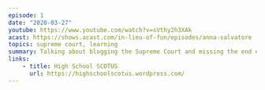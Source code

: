```yaml
---
episode: 1
date: "2020-03-27"
youtube: https://www.youtube.com/watch?v=sVthy2h3XAk
acast: https://shows.acast.com/in-lieu-of-fun/episodes/anna-salvatore
topics: supreme court, learning
summary: Talking about blogging the Supreme Court and missing the end of senior year
links:
    - title: High School SCOTUS
      url: https://highschoolscotus.wordpress.com/
---
```

